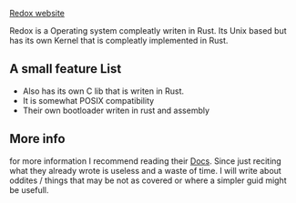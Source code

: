 
[Redox website](https://www.redox-os.org/faq/)

Redox is a Operating system compleatly writen in Rust.
Its Unix based but has its own Kernel that is compleatly implemented in Rust.
## A small feature List
- Also has its own C lib that is writen in Rust.
- It is somewhat POSIX compatibility
- Their own bootloader writen in rust and assembly

## More info

for more information I recommend reading their  [Docs](https://doc.redox-os.org/book/ch01-00-introducing-redox.html). Since just reciting what they already wrote is useless and a waste of time.  I will write about oddites / things that may be not as covered or where a simpler guid might be usefull.   

